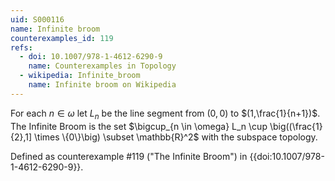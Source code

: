 ```yaml
---
uid: S000116
name: Infinite broom
counterexamples_id: 119
refs:
  - doi: 10.1007/978-1-4612-6290-9
    name: Counterexamples in Topology
  - wikipedia: Infinite_broom
    name: Infinite broom on Wikipedia
---
```

For each $n \in \omega$ let $L_n$ be the line segment from $(0,0)$ to $(1,\frac{1}{n+1})$. The Infinite Broom is the set $\bigcup_{n \in \omega} L_n \cup \big((\frac{1}{2},1] \times \{0\}\big) \subset \mathbb{R}^2$ with the subspace topology.

Defined as counterexample #119 ("The Infinite Broom")
in {{doi:10.1007/978-1-4612-6290-9}}.
